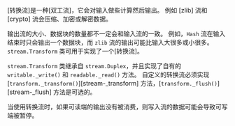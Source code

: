 
[转换流]是一种[双工流]，它会对输入做些计算然后输出。
例如 [zlib] 流和 [crypto] 流会压缩、加密或解密数据。

输出流的大小、数据块的数量都不一定会和输入流的一致。
例如，`Hash` 流在输入结束时只会输出一个数据块，而 `zlib` 流的输出可能比输入大很多或小很多。
`stream.Transform` 类可用于实现了一个[转换流]。

`stream.Transform` 类继承自 `stream.Duplex`，并且实现了自有的 `writable._write()` 和 `readable._read()` 方法。
自定义的转换流必须实现 [`transform._transform()`][stream-_transform] 方法，[`transform._flush()`][stream-_flush] 方法是可选的。

当使用转换流时，如果可读端的输出没有被消费，则写入流的数据可能会导致可写端被暂停。

